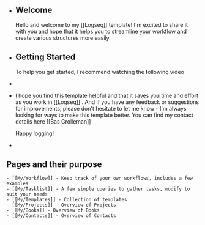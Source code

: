 - ## Welcome 
  Hello and welcome to my [[Logseq]] template! I'm excited to share it with you and hope that it helps you to streamline your workflow and create various structures more easily.
- ## Getting Started
  To help you get started, I recommend watching the following video
-
- I hope you find this template helpful and that it saves you time and effort as you work in [[Logseq]] . And if you have any feedback or suggestions for improvements, please don't hesitate to let me know - I'm always looking for ways to make this template better. You can find my contact details here [[Bas Grolleman]]
   
  Happy logging!
-
## Pages and their purpose
	- [[My/Workflow]] - Keep track of your own workflows, includes a few examples
	- [[My/Tasklist]] - A few simple queries to gather tasks, modify to suit your needs
	- [[My/Templates]] - Collection of templates
	- [[My/Projects]] - Overview of Projects
	- [[My/Books]] - Overview of Books
	- [[My/Contacts]] - Overview of Contacts